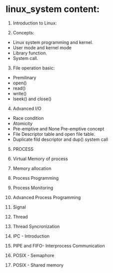 # linux_system content:
1. Introduction to Linux:

2. Concepts:
- Linux system programming and kernel.
- User mode and kernel mode
- Library function.
- System call.
3. File operation basic:
- Premilinary
- open()
- read()
- write()
- lseek() and close()
4. Advanced I/O
- Race condition
- Atomicity
- Pre-emptive and None Pre-emptive concept
- File Descriptor table and open file table.
- Duplicate fild descriptor and dup() system call 
5. PROCESS

6. Virtual Memory of process
7. Memory allocation
8. Process Programming
9. Process Monitoring
10. Advanced Process Programming
11. Signal
12. Thread
13. Thread Syncronization
14. IPC - Introduction
15. PIPE and FIFO- Interprocess Communication
16. POSIX - Semaphore
17. POSIX - Shared memory

